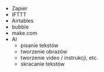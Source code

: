 * Zapier
* IFTTT
* Airtables
* bubble
* make.com
* AI
  * pisanie tekstów
  * tworzenie obrazów
  * tworzenie video / instrukcji, etc.
  * skracanie tekstów